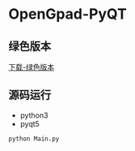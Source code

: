 # OpenGpad-PyQT

## 绿色版本

[下载-绿色版本](https://github.com/gavinliu/OpenGpad/releases)

## 源码运行

* python3
* pyqt5

```python
python Main.py
```
